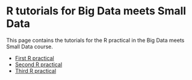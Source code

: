 ﻿R tutorials for Big Data meets Small Data============This page contains the tutorials for the R practical in the  Big Data meets Small Data course.* [First R practical](https://htmlpreview.github.io/?https://github.com/mzamani2/R_for_SMA/blob/master/tutorials/Introduction_to_R.html)* [Second R practical](https://htmlpreview.github.io/?https://github.com/mzamani2/R_for_SMA/blob/master/tutorials/exploratory_text_analysis.html)* [Third R practical](https://htmlpreview.github.io/?https://github.com/mzamani2/R_for_SMA/blob/master/tutorials/Tutorial%204%20-%2011%20May/Tutorial_4/sentiment_analysis.html)